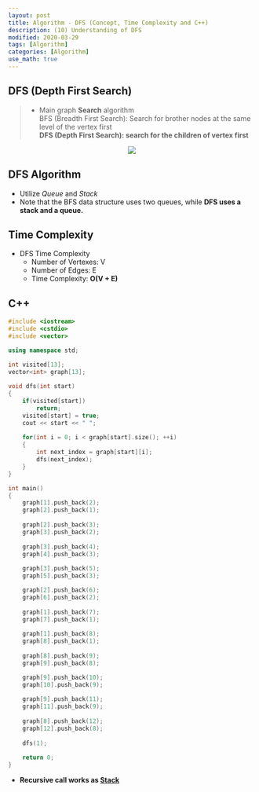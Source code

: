 ```yaml
---
layout: post
title: Algorithm - DFS (Concept, Time Complexity and C++)
description: (10) Understanding of DFS
modified: 2020-03-29
tags: [Algorithm]
categories: [Algorithm]
use_math: true
---
```

## DFS (Depth First Search)   
> * Main graph **Search** algorithm  
> BFS (Breadth First Search): Search for brother nodes at the same level of the vertex first  
> **DFS (Depth First Search): search for the children of vertex first**  


<center>
	<a href="https://en.wikipedia.org/wiki/Depth-first_search">
		<img src="https://upload.wikimedia.org/wikipedia/commons/thumb/1/1f/Depth-first-tree.svg/450px-Depth-first-tree.svg.png"/>
	</a>
</center>


## DFS Algorithm  
- Utilize *Queue* and *Stack*    
- Note that the BFS data structure uses two queues, while **DFS uses a stack and a queue.**  


## Time Complexity
- DFS Time Complexity  
	- Number of Vertexes: V  
	- Number of Edges: E  
	- Time Complexity: **O(V + E)**  

## C++ 
```cpp
#include <iostream>
#include <cstdio> 
#include <vector>

using namespace std;

int visited[13];
vector<int> graph[13];
 
void dfs(int start)
{
	if(visited[start])
		return;
	visited[start] = true;
	cout << start << " ";
	
	for(int i = 0; i < graph[start].size(); ++i)
	{
		int next_index = graph[start][i];
		dfs(next_index);
	}
}

int main()
{
	graph[1].push_back(2);
	graph[2].push_back(1);
	
	graph[2].push_back(3);
	graph[3].push_back(2);
	
	graph[3].push_back(4);
	graph[4].push_back(3);
	
	graph[3].push_back(5);
	graph[5].push_back(3);

	graph[2].push_back(6);
	graph[6].push_back(2);
	
	graph[1].push_back(7);
	graph[7].push_back(1);
	
	graph[1].push_back(8);
	graph[8].push_back(1);
	
	graph[8].push_back(9);
	graph[9].push_back(8);

	graph[9].push_back(10);
	graph[10].push_back(9);	
		
	graph[9].push_back(11);
	graph[11].push_back(9);
	
	graph[8].push_back(12);
	graph[12].push_back(8);
	
	dfs(1);
	
	return 0;
}
```

* **Recursive call works as <u>Stack</u>**  

